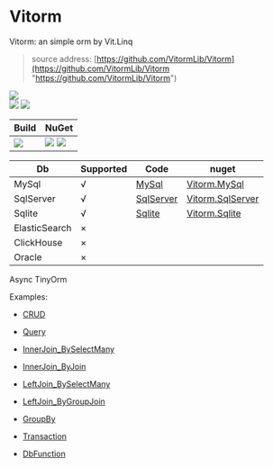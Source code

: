﻿
# Vitorm
Vitorm: an simple orm by Vit.Linq
>source address: [https://github.com/VitormLib/Vitorm](https://github.com/VitormLib/Vitorm "https://github.com/VitormLib/Vitorm")    

![](https://img.shields.io/github/license/VitormLib/Vitorm.svg)  
![](https://img.shields.io/github/repo-size/VitormLib/Vitorm.svg)  ![](https://img.shields.io/github/last-commit/VitormLib/Vitorm.svg)  
 

| Build | NuGet |
| -------- | -------- |
|![](https://github.com/VitormLib/Vitorm/workflows/ki_multibranch/badge.svg) | [![](https://img.shields.io/nuget/v/Vitorm.svg)](https://www.nuget.org/packages/Vitorm/) ![](https://img.shields.io/nuget/dt/Vitorm.svg) |



| Db | Supported | Code | nuget |
| -------- | -------- | -------- | -------- |
| MySql     |    √  | [MySql](src/develop/src/Vitorm.MySql)     |  [Vitorm.MySql](https://www.nuget.org/packages/Vitorm.MySql)   |
| SqlServer     |    √  | [SqlServer](src/develop/src/Vitorm.SqlServer)     |  [Vitorm.SqlServer](https://www.nuget.org/packages/Vitorm.SqlServer)   |
| Sqlite     |    √  | [Sqlite](src/develop/src/Vitorm.Sqlite)     |  [Vitorm.Sqlite](https://www.nuget.org/packages/Vitorm.Sqlite)   |
| ElasticSearch     |    ×  |      |      |
| ClickHouse     |    ×  |      |      |
| Oracle     |    ×  |      |      |



Async
TinyOrm




Examples:  
- [CRUD](test/Vitorm.Sqlite.MsTest/CommonTest/CRUD_Test.cs)    
- [Query](test/Vitorm.Sqlite.MsTest/CommonTest/Query_Test.cs)  

- [InnerJoin_BySelectMany](test/Vitorm.Sqlite.MsTest/CommonTest/Query_InnerJoin_BySelectMany_Test.cs)  
- [InnerJoin_ByJoin](test/Vitorm.Sqlite.MsTest/CommonTest/Query_InnerJoin_ByJoin_Test.cs)  
- [LeftJoin_BySelectMany](test/Vitorm.Sqlite.MsTest/CommonTest/Query_LeftJoin_BySelectMany_Test.cs)  
- [LeftJoin_ByGroupJoin](test/Vitorm.Sqlite.MsTest/CommonTest/Query_LeftJoin_ByGroupJoin_Test.cs)  

- [GroupBy](test/Vitorm.Sqlite.MsTest/CommonTest/Query_Group_Test.cs)  
- [Transaction](test/Vitorm.Sqlite.MsTest/CommonTest/Transaction_Test.cs)  
- [DbFunction](test/Vitorm.Sqlite.MsTest/CommonTest/DbFunction_Test.cs)  

